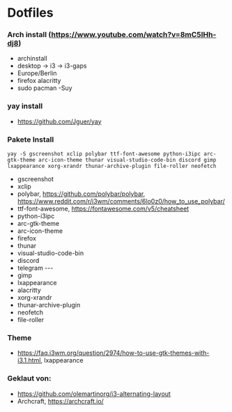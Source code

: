 # Dotfiles

### Arch install (https://www.youtube.com/watch?v=8mC5IHh-dj8)
* archinstall
* desktop -> i3 -> i3-gaps
* Europe/Berlin
* firefox alacritty
* sudo pacman -Suy

### yay install
* https://github.com/Jguer/yay

### Pakete Install
```yay -S gscreenshot xclip polybar ttf-font-awesome python-i3ipc arc-gtk-theme arc-icon-theme thunar visual-studio-code-bin discord gimp lxappearance xorg-xrandr thunar-archive-plugin file-roller neofetch```
* gscreenshot
* xclip
* polybar, https://github.com/polybar/polybar, https://www.reddit.com/r/i3wm/comments/6lo0z0/how_to_use_polybar/
* ttf-font-awesome, https://fontawesome.com/v5/cheatsheet
* python-i3ipc
* arc-gtk-theme
* arc-icon-theme
* firefox
* thunar
* visual-studio-code-bin
* discord
* telegram ---
* gimp
* lxappearance
* alacritty
* xorg-xrandr
* thunar-archive-plugin
* neofetch
* file-roller

### Theme
* https://faq.i3wm.org/question/2974/how-to-use-gtk-themes-with-i3.1.html, lxappearance


### Geklaut von:
* https://github.com/olemartinorg/i3-alternating-layout
* Archcraft, https://archcraft.io/
